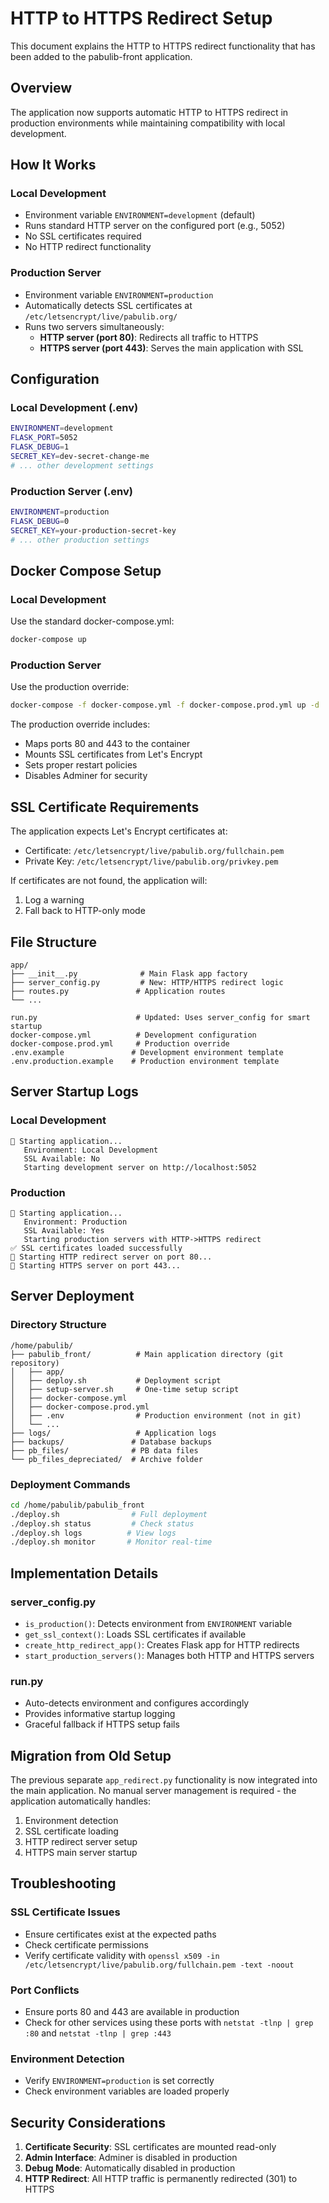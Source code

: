 # HTTP to HTTPS Redirect Setup

This document explains the HTTP to HTTPS redirect functionality that has been added to the pabulib-front application.

## Overview

The application now supports automatic HTTP to HTTPS redirect in production environments while maintaining compatibility with local development.

## How It Works

### Local Development
- Environment variable `ENVIRONMENT=development` (default)
- Runs standard HTTP server on the configured port (e.g., 5052)
- No SSL certificates required
- No HTTP redirect functionality

### Production Server
- Environment variable `ENVIRONMENT=production`
- Automatically detects SSL certificates at `/etc/letsencrypt/live/pabulib.org/`
- Runs two servers simultaneously:
  - **HTTP server (port 80)**: Redirects all traffic to HTTPS
  - **HTTPS server (port 443)**: Serves the main application with SSL

## Configuration

### Local Development (.env)
```bash
ENVIRONMENT=development
FLASK_PORT=5052
FLASK_DEBUG=1
SECRET_KEY=dev-secret-change-me
# ... other development settings
```

### Production Server (.env)
```bash
ENVIRONMENT=production
FLASK_DEBUG=0
SECRET_KEY=your-production-secret-key
# ... other production settings
```

## Docker Compose Setup

### Local Development
Use the standard docker-compose.yml:
```bash
docker-compose up
```

### Production Server
Use the production override:
```bash
docker-compose -f docker-compose.yml -f docker-compose.prod.yml up -d
```

The production override includes:
- Maps ports 80 and 443 to the container
- Mounts SSL certificates from Let's Encrypt
- Sets proper restart policies
- Disables Adminer for security

## SSL Certificate Requirements

The application expects Let's Encrypt certificates at:
- Certificate: `/etc/letsencrypt/live/pabulib.org/fullchain.pem`
- Private Key: `/etc/letsencrypt/live/pabulib.org/privkey.pem`

If certificates are not found, the application will:
1. Log a warning
2. Fall back to HTTP-only mode

## File Structure

```
app/
├── __init__.py              # Main Flask app factory
├── server_config.py         # New: HTTP/HTTPS redirect logic
├── routes.py               # Application routes
└── ...

run.py                      # Updated: Uses server_config for smart startup
docker-compose.yml          # Development configuration
docker-compose.prod.yml     # Production override
.env.example               # Development environment template
.env.production.example    # Production environment template
```

## Server Startup Logs

### Local Development
```
🚀 Starting application...
   Environment: Local Development
   SSL Available: No
   Starting development server on http://localhost:5052
```

### Production
```
🚀 Starting application...
   Environment: Production
   SSL Available: Yes
   Starting production servers with HTTP->HTTPS redirect
✅ SSL certificates loaded successfully
🔄 Starting HTTP redirect server on port 80...
🔐 Starting HTTPS server on port 443...
```

## Server Deployment

### Directory Structure
```
/home/pabulib/
├── pabulib_front/          # Main application directory (git repository)
│   ├── app/
│   ├── deploy.sh           # Deployment script
│   ├── setup-server.sh     # One-time setup script
│   ├── docker-compose.yml
│   ├── docker-compose.prod.yml
│   ├── .env                # Production environment (not in git)
│   └── ...
├── logs/                   # Application logs
├── backups/               # Database backups
├── pb_files/              # PB data files
└── pb_files_depreciated/  # Archive folder
```

### Deployment Commands
```bash
cd /home/pabulib/pabulib_front
./deploy.sh                # Full deployment
./deploy.sh status         # Check status
./deploy.sh logs          # View logs
./deploy.sh monitor       # Monitor real-time
```

## Implementation Details

### server_config.py
- `is_production()`: Detects environment from `ENVIRONMENT` variable
- `get_ssl_context()`: Loads SSL certificates if available
- `create_http_redirect_app()`: Creates Flask app for HTTP redirects
- `start_production_servers()`: Manages both HTTP and HTTPS servers

### run.py
- Auto-detects environment and configures accordingly
- Provides informative startup logging
- Graceful fallback if HTTPS setup fails

## Migration from Old Setup

The previous separate `app_redirect.py` functionality is now integrated into the main application. No manual server management is required - the application automatically handles:

1. Environment detection
2. SSL certificate loading
3. HTTP redirect server setup
4. HTTPS main server startup

## Troubleshooting

### SSL Certificate Issues
- Ensure certificates exist at the expected paths
- Check certificate permissions
- Verify certificate validity with `openssl x509 -in /etc/letsencrypt/live/pabulib.org/fullchain.pem -text -noout`

### Port Conflicts
- Ensure ports 80 and 443 are available in production
- Check for other services using these ports with `netstat -tlnp | grep :80` and `netstat -tlnp | grep :443`

### Environment Detection
- Verify `ENVIRONMENT=production` is set correctly
- Check environment variables are loaded properly

## Security Considerations

1. **Certificate Security**: SSL certificates are mounted read-only
2. **Admin Interface**: Adminer is disabled in production
3. **Debug Mode**: Automatically disabled in production
4. **HTTP Redirect**: All HTTP traffic is permanently redirected (301) to HTTPS